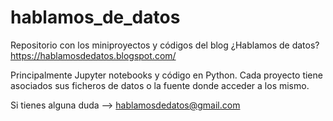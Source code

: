 # hablamos_de_datos

Repositorio con los miniproyectos y códigos del blog ¿Hablamos de datos? https://hablamosdedatos.blogspot.com/

Principalmente Jupyter notebooks y código en Python. Cada proyecto tiene asociados sus ficheros de datos o la fuente donde acceder a los mismo.

Si tienes alguna duda --> hablamosdedatos@gmail.com
